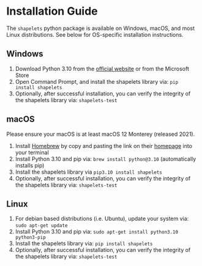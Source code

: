 # Installation Guide

The `shapelets` python package is available on Windows, macOS, and most Linux distributions. See below for OS-specific installation instructions.

## Windows

1. Download Python 3.10 from the [official website](https://www.python.org/) or from the Microsoft Store
2. Open Command Prompt, and install the shapelets library via: `pip install shapelets`
3. Optionally, after successful installation, you can verify the integrity of the shapelets library via: `shapelets-test`

## macOS

Please ensure your macOS is at least macOS 12 Monterey (released 2021).

1. Install [Homebrew](https://brew.sh/) by copy and pasting the link on their [homepage](https://brew.sh/) into your terminal
2. Install Python 3.10 and pip via: `brew install python@3.10` (automatically installs pip) 
3. Install the shapelets library via `pip3.10 install shapelets`
4. Optionally, after successful installation, you can verify the integrity of the shapelets library via: `shapelets-test`

## Linux

1. For debian based distributions (i.e. Ubuntu), update your system via: `sudo apt-get update`
2. Install Python 3.10 and pip via: `sudo apt-get install python3.10 python3-pip`
3. Install the shapelets library via: `pip install shapelets`
4. Optionally, after successful installation, you can verify the integrity of the shapelets library via: `shapelets-test`